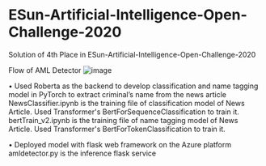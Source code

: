 # ESun-Artificial-Intelligence-Open-Challenge-2020
Solution of 4th Place in ESun-Artificial-Intelligence-Open-Challenge-2020

Flow of AML Detector
![image](https://user-images.githubusercontent.com/11289421/126606984-3dd585b2-213e-4ab7-921a-28b30b64b3fe.png)

•	Used Roberta as the backend to develop classification and name tagging model in PyTorch to extract criminal’s name from the news article
NewsClassifier.ipynb is the training file of classification model of News Article. Used Transformer's BertForSequenceClassification to train it.
bertTrain_v2.ipynb is the training file of name tagging model of News Article. Used Transformer's BertForTokenClassification to train it.

•	Deployed model with flask web framework on the Azure platform 
amldetector.py is the inference flask service
